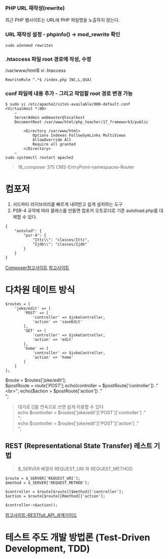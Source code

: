 ### PHP URL 재작성(rewrite)
최근 PHP 웹사이트는 URL에 PHP 파일명을 노출하지 않는다.   
  
### URL 재작성 설정 - phpinfo() -> mod_rewrite 확인
```
sudo a2enmod rewrites
```
### .htaccess 파일 root 경로에 작성, 수정
/var/www/html$ vi .htaccess
```
RewriteRule ^.*$ /index.php [NC,L,QSA]
```
### conf 파일에 내용 추가 - 그리고 작업할 root 경로 변경 가능
```
$ sudo vi /etc/apache2/sites-available/000-default.conf
<VirtualHost *:80>
	~
    ServerAdmin webmaster@localhost
	DocumentRoot /var/www/html/php_teacher/17_framework3/public

        <Directory /var/www/html>
            Options Indexes FollowSymLinks MultiViews
            AllowOverride All
            Require all granted
        </Directory>
	~	
sudo systemctl restart apache2
```
  
> 18_composer 375 CMS-EntryPoint-namespaces-Router

# 컴포저  
1) 서드파티 라이브러리를 빠르게 내려받고 쉽게 설치하는 도구  
2) PSR-4 규약에 따라 클래스를 만들면 컴포저 오토로더로 기존 autoload.php를 대체할 수 있다.

```
{
	"autolod": {
		"psr-4": {
			"Ittc\\": "classes/Ittc",
			"Ijdb\\": "classes/Ijdb"
		}
	}	
}
```
[Composer참고사이트](https://www.sitepoint.com/re-introducing-composer) 
[참고사이트](https://www.lesstif.com/pages/viewpage.action?pageId=26083685)  


# 다차원 데이트 방식
```
$routes = [
    'joke/edit' => [
        'POST' => [
            'controller' => $jokeController,
            'action' => 'saveEdit'
        ],
        'GET' => [
            'controller' => $jokeController,
            'action' => 'edit'
        ],
        'home' => [
            'controller' => $jokeController,
            'action' => 'home'
        ]
    ]
];
```
$route = $routes['joke/edit'];   
$postRoute = $route['POST'];   
echo($controller = $postRoute['controller']) ."<br>";   
echo($action = $postRoute['action']) ."<br>";   
> 대가로 []를 연속으로 쓰면 쉽게 이용할 수 있다  
echo $controller = $routes['joke/edit']['POST']['controller'] ."<br>";   
echo $controller = $routes['joke/edit']['POST']['action'] ."<br>";   

## REST (Representational State Transfer) 레스트 기법
> $_SERVER 배열의 REQUEST_URI 와 REQUEST_METHOD   
```
$route = $_SERVER['REQUEST_URI'];
$method = $_SERVER['REQUEST_METHOD'];

$controller = $route[$route][$method]['controller'];
$action = $route[$route][Rmethod]['action'];

$controller->$action();
```

[참고사이트-RESTfull_API_설계가이드](https://sanghaklee.tistory.com/57)  


# 테스트 주도 개발 방법론 (Test-Driven Development, TDD)